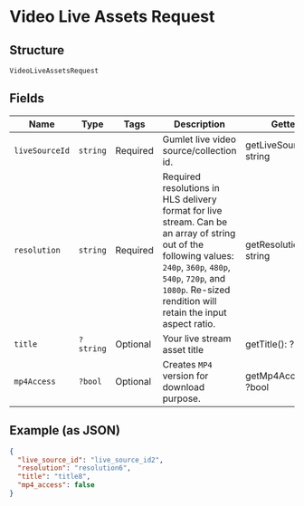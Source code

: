 
# Video Live Assets Request

## Structure

`VideoLiveAssetsRequest`

## Fields

| Name | Type | Tags | Description | Getter | Setter |
|  --- | --- | --- | --- | --- | --- |
| `liveSourceId` | `string` | Required | Gumlet live video source/collection id. | getLiveSourceId(): string | setLiveSourceId(string liveSourceId): void |
| `resolution` | `string` | Required | Required resolutions in HLS delivery format for live stream. Can be an array of string out of the following values:  `240p`, `360p`, `480p`, `540p`, `720p`, and `1080p`. Re-sized rendition will retain the input aspect ratio. | getResolution(): string | setResolution(string resolution): void |
| `title` | `?string` | Optional | Your live stream asset title | getTitle(): ?string | setTitle(?string title): void |
| `mp4Access` | `?bool` | Optional | Creates <code>MP4</code> version for download purpose. | getMp4Access(): ?bool | setMp4Access(?bool mp4Access): void |

## Example (as JSON)

```json
{
  "live_source_id": "live_source_id2",
  "resolution": "resolution6",
  "title": "title8",
  "mp4_access": false
}
```

